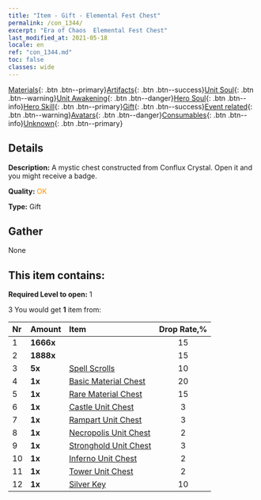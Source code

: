 ```yaml
---
title: "Item - Gift - Elemental Fest Chest"
permalink: /con_1344/
excerpt: "Era of Chaos  Elemental Fest Chest"
last_modified_at: 2021-05-18
locale: en
ref: "con_1344.md"
toc: false
classes: wide
---
```

 [Materials](/Items/){: .btn .btn--primary}[Artifacts](/Items/Artifacts/){: .btn .btn--success}[Unit Soul](/Items/UnitSoul/){: .btn .btn--warning}[Unit Awakening](/Items/UnitAwakening/){: .btn .btn--danger}[Hero Soul](/Items/HeroSoul/){: .btn .btn--info}[Hero Skill](/Items/HeroSkill/){: .btn .btn--primary}[Gift](/Items/Gift/){: .btn .btn--success}[Event related](/Items/Events/){: .btn .btn--warning}[Avatars](/Items/Avatars/){: .btn .btn--danger}[Consumables](/Items/Consumables/){: .btn .btn--info}[Unknown](/Items/Unknown/){: .btn .btn--primary}

## Details
 **Description:** A mystic chest constructed from Conflux Crystal. Open it and you might receive a badge.

 **Quality:** <span style="color: #FF8C00">OK</span>

 **Type:** Gift

## Gather

  None

## This item contains:

 **Required Level to open:** 1

 3 You would get **1** item  from:

  | Nr | Amount |     Item    | Drop Rate,% |
  |:---|:-------|:------------|:---------:|
  | 1 |  **1666x** | <i class="fas fa-coins"/> | 15 | 
  | 2 |  **1888x** | <i class="fas fa-coins"/> | 15 | 
  | 3 |  **5x** | [Spell Scrolls](/Items/con_694/) | 10 | 
  | 4 |  **1x** | [Basic Material Chest](/Items/con_756/) | 20 | 
  | 5 |  **1x** | [Rare Material Chest](/Items/con_757/) | 15 | 
  | 6 |  **1x** | [Castle Unit Chest](/Items/con_1269/) | 3 | 
  | 7 |  **1x** | [Rampart Unit Chest](/Items/con_1270/) | 3 | 
  | 8 |  **1x** | [Necropolis Unit Chest](/Items/con_1271/) | 2 | 
  | 9 |  **1x** | [Stronghold Unit Chest](/Items/con_1272/) | 3 | 
  | 10 |  **1x** | [Inferno Unit Chest](/Items/con_1273/) | 2 | 
  | 11 |  **1x** | [Tower Unit Chest](/Items/con_1274/) | 2 | 
  | 12 |  **1x** | [Silver Key](/Items/con_693/) | 10 | 
